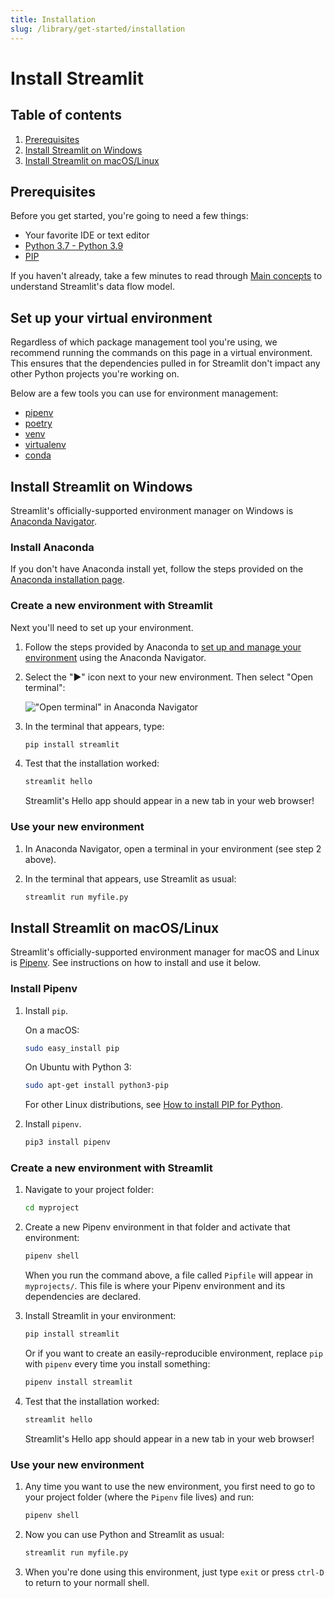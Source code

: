 ```yaml
---
title: Installation
slug: /library/get-started/installation
---
```


# Install Streamlit

## Table of contents

1. [Prerequisites](#prerequisites)
2. [Install Streamlit on Windows](#install-streamlit-on-windows)
3. [Install Streamlit on macOS/Linux](#install-streamlit-on-macoslinux)

## Prerequisites

Before you get started, you're going to need a few things:

- Your favorite IDE or text editor
- [Python 3.7 - Python 3.9](https://www.python.org/downloads/)
- [PIP](https://pip.pypa.io/en/stable/installing/)

If you haven't already, take a few minutes to read through [Main
concepts](/library/get-started/main-concepts) to understand Streamlit's data flow model.

## Set up your virtual environment

Regardless of which package management tool you're using, we recommend running
the commands on this page in a virtual environment. This ensures that the dependencies
pulled in for Streamlit don't impact any other Python projects
you're working on.

Below are a few tools you can use for environment management:

- [pipenv](https://pipenv-fork.readthedocs.io/en/latest/)
- [poetry](https://python-poetry.org/)
- [venv](https://docs.python.org/3/library/venv.html)
- [virtualenv](https://virtualenv.pypa.io/en/latest/)
- [conda](https://www.anaconda.com/distribution/)

## Install Streamlit on Windows

Streamlit's officially-supported environment manager on Windows is [Anaconda Navigator](https://docs.anaconda.com/anaconda/navigator/).

### Install Anaconda

If you don't have Anaconda install yet, follow the steps provided on the [Anaconda installation page](https://docs.anaconda.com/anaconda/install/windows/).

### Create a new environment with Streamlit

Next you'll need to set up your environment.

1. Follow the steps provided by Anaconda to [set up and manage your environment](https://docs.anaconda.com/anaconda/navigator/getting-started/#managing-environments) using the Anaconda Navigator.

2. Select the "▶" icon next to your new environment. Then select "Open terminal":

   !["Open terminal" in Anaconda Navigator](https://i.stack.imgur.com/EiiFc.png)

3. In the terminal that appears, type:

   ```sh
   pip install streamlit
   ```

4. Test that the installation worked:

   ```sh
   streamlit hello
   ```

   Streamlit's Hello app should appear in a new tab in your web browser!

### Use your new environment

1. In Anaconda Navigator, open a terminal in your environment (see step 2 above).
2. In the terminal that appears, use Streamlit as usual:

   ```sh
   streamlit run myfile.py
   ```

## Install Streamlit on macOS/Linux

Streamlit's officially-supported environment manager for macOS and Linux is [Pipenv](https://pypi.org/project/pipenv/). See instructions on how to install and use it below.

### Install Pipenv

1. Install `pip`.

   On a macOS:

   ```sh
   sudo easy_install pip
   ```

   On Ubuntu with Python 3:

   ```sh
   sudo apt-get install python3-pip
   ```

   For other Linux distributions, see [How to install PIP for Python](https://www.makeuseof.com/tag/install-pip-for-python/).

2. Install `pipenv`.

   ```sh
   pip3 install pipenv
   ```

### Create a new environment with Streamlit

1. Navigate to your project folder:

   ```sh
   cd myproject
   ```

2. Create a new Pipenv environment in that folder and activate that environment:

   ```sh
   pipenv shell
   ```

   When you run the command above, a file called `Pipfile` will appear in `myprojects/`. This file is where your Pipenv environment and its dependencies are declared.

3. Install Streamlit in your environment:

   ```sh
   pip install streamlit
   ```

   Or if you want to create an easily-reproducible environment, replace `pip` with `pipenv` every time you install something:

   ```sh
   pipenv install streamlit
   ```

4. Test that the installation worked:

   ```sh
   streamlit hello
   ```

   Streamlit's Hello app should appear in a new tab in your web browser!

### Use your new environment

1. Any time you want to use the new environment, you first need to go to your project folder (where the `Pipenv` file lives) and run:

   ```sh
   pipenv shell
   ```

2. Now you can use Python and Streamlit as usual:

   ```sh
   streamlit run myfile.py
   ```

3. When you're done using this environment, just type `exit` or press `ctrl-D` to return to your normall shell.